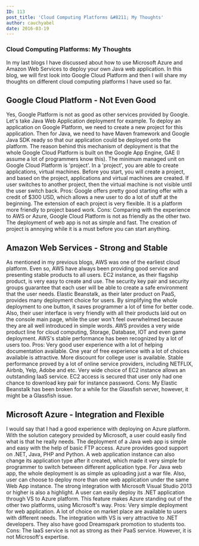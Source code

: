 ```yaml
---
ID: 113
post_title: 'Cloud Computing Platforms &#8211; My Thoughts'
author: cauchyabel
date: 2016-03-19
---
```

### Cloud Computing Platforms: My Thoughts

In my last blogs I have discussed about how to use Microsoft Azure and Amazon Web Services to deploy your own Java web application. In this blog, we will first look into Google Cloud Platform and then I will share my thoughts on different cloud computing platforms I have used so far. 

## Google Cloud Platform - Not Even Good 
Yes, Google Platform is not as good as other services provided by Google. Let's take Java Web Application deployment for example. To deploy an application on Google Platform, we need to create a new project for this application. Then for Java, we need to have Maven framework and Google Java SDK ready so that our application could be deployed onto the platform. The reason behind this mechanism of deployment is that the whole Google Cloud Platform is built on the Google App Engine, GAE (I assume a lot of programmers know this). The minimum managed unit on Google Cloud Platform is 'project'. In a 'project', you are able to create applications, virtual machines. Before you start, you will create a project, and based on the project, applications and virtual machines are created. If user switches to another project, then the virtual machine is not visible until the user switch back. Pros: Google offers pretty good starting offer with a credit of $300 USD, which allows a new user to do a lot of stuff at the beginning. The extension of each project is very flexible. It is a platform more friendly to project based work. Cons: Comparing with the experience to AWS or Azure, Google Cloud Platform is not as friendly as the other two. The deployment of web app is not as simple and fast. The creation of project is annoying while it is a must before you can start anything. 

## Amazon Web Services - Strong and Stable 
As mentioned in my previous blogs, AWS was one of the earliest cloud platform. Even so, AWS have always been providing good service and presenting stable products to all users. EC2 instance, as their flagship product, is very easy to create and use. The security key pair and security groups guarantee that each user will be able to create a safe environment that the user needs. Elastic Beanstalk, as their later product on PaaS, provides many deployment choice for users. By simplifying the whole deployment to one button, it saves programmer a lot of time for better code. Also, their user interface is very friendly with all their products laid out on the console main page, while the user won't feel overwhelmed because they are all well introduced in simple words. AWS provides a very wide product line for cloud computing, Storage, Database, IOT and even game deployment. AWS's stable performance has been recognized by a lot of users too. Pros: Very good user experience with a lot of helping documentation available. One year of free experience with a lot of choices available is attractive. More discount for college user is available. Stable performance proved by a lot of online service providers, including NETFLIX, Airbnb, Yelp, Adobe and etc. Very wide choice of EC2 instance allows an outstanding IaaS service. EC2 access is secured that user only had one chance to download key pair for instance password. Cons: My Elastic Beanstalk has been broken for a while for the Glassfish server, however, it might be a Glassfish issue. 

## Microsoft Azure - Integration and Flexible 
I would say that I had a good experience with deploying on Azure platform. With the solution category provided by Microsoft, a user could easily find what is that he really needs. The deployment of a Java web app is simple and easy with the help of basic FTP access. Azure provides good support on .NET, Java, PHP and Python. A web application instance can also change its application type after it created, which made it very simple for programmer to switch between different application type. For Java web app, the whole deployment is as simple as uploading just a war file. Also, user can choose to deploy more than one web application under the same Web App instance. The strong integration with Microsoft Visual Studio 2013 or higher is also a highlight. A user can easily deploy its .NET application through VS to Azure platform. This feature makes Azure standing out of the other two platforms, using Microsoft's way. Pros: Very simple deployment for web application. A lot of choice on market place are available to users with different needs. The integration with VS is very attractive to .NET developers. They also have good Dreamspark promotion to students too. Cons: The IaaS service is not as strong as their PaaS service. However, it is not Microsoft's expertise.        
